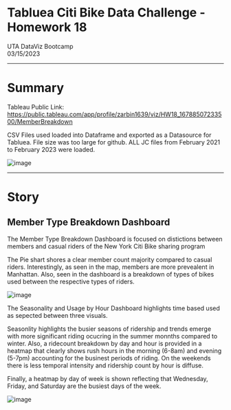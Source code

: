 # Tabluea Citi Bike Data Challenge - Homework 18
UTA DataViz Bootcamp <br>
03/15/2023


---

# Summary
Tableau Public Link: https://public.tableau.com/app/profile/zarbin1639/viz/HW18_16788507233500/MemberBreakdown

CSV Files used loaded into Dataframe and exported as a Datasource for Tabluea.  File size was too large for github.
ALL JC files from February 2021 to February 2023 were loaded.

![image](https://user-images.githubusercontent.com/36682023/226258948-bc0d0570-0172-4034-8639-ea958c815b40.png)


---

# Story

## Member Type Breakdown Dashboard 

The Member Type Breakdown Dashboard is focused on distictions between members and casual riders of the New York Citi Bike sharing program

The Pie shart shores a clear member count majority compared to casual riders.  Interestingly, as seen in the map, members are more prevealent in Manhattan.
Also, seen in the dashboard is a breakdown of types of bikes used between the respective types of riders.

![image](https://user-images.githubusercontent.com/36682023/226259123-5bad93e7-8916-4dbf-9a93-b5f1d34e2b9b.png)

The Seasonality and Usage by Hour Dashboard highlights time based used as sepected between three visuals. 

Seasonlity highlights the busier seasons of ridership and trends emerge with more significant riding ocucring in the summer monnths compared to winter. Also, a ridecount breakdown by day and hour is provided in a heatmap that clearly shows rush hours in the morning (6-8am)  and evening (5-7pm) accounting for the businest periods of riding.  On the weekends there is less temporal intensity and ridership count by hour is diffuse.  

Finally, a heatmap by day of week is shown reflecting that Wednesday, Friday, and Saturday are the busiest days of the week. 

![image](https://user-images.githubusercontent.com/36682023/226259155-836e6ec5-98db-4b0d-ab94-37f00f78eb6e.png)

